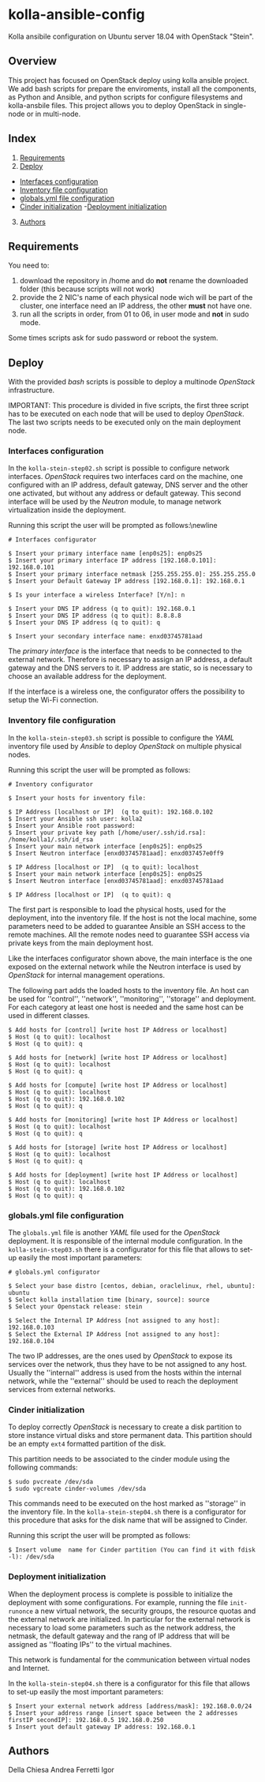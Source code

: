 # kolla-ansible-config
Kolla ansibile configuration on Ubuntu server 18.04 with OpenStack "Stein".

## Overview
This project has focused on OpenStack deploy using kolla ansible project.
We add bash scripts for prepare the enviroments, install all the components, as Python and Ansible, and python scripts for configure filesystems and kolla-ansbile files.
This project allows you to deploy OpenStack in single-node or in multi-node.

## Index
1. [Requirements](#Requirements)
2. [Deploy](#Deploy)
  - [Interfaces configuration](#Interfaces-configuration)
  - [Inventory file configuration](#Inventory-file-configuration)
  - [globals.yml file configuration](#globals.yml-file-configuration)
  - [Cinder initialization](#Cinder-initialization)
  -[Deployment initialization](#Deployment-initialization)
3. [Authors](#Authors)
  
## Requirements
You need to:
1. download the repository in /home and do **not** rename the downloaded folder (this because scripts will not work)
2. provide the 2 NIC's name of each physical node wich will be part of the cluster, one interface need an IP address, the other **must** not have one.
4. run all the scripts in order, from 01 to 06, in user mode and **not** in sudo mode. 

Some times scripts ask for sudo password or reboot the system.

## Deploy

With the provided *bash* scripts is possible to deploy a multinode *OpenStack* infrastructure.

IMPORTANT: This procedure is divided in five scripts, the first three script has to be executed on each node that will be used to deploy *OpenStack*. The last two scripts needs to be executed only on the main deployment node.

### Interfaces configuration

In the `kolla-stein-step02.sh` script is possible to configure network interfaces. *OpenStack* requires two interfaces card on the machine, one configured with an IP address, default gateway, DNS server and the other one activated, but without any address or default gateway.
This second interface will be used by the *Neutron* module, to manage network virtualization inside the deployment.

Running this script the user will be prompted as follows:\newline
```
# Interfaces configurator

$ Insert your primary interface name [enp0s25]: enp0s25
$ Insert your primary interface IP address [192.168.0.101]: 192.168.0.101
$ Insert your primary interface netmask [255.255.255.0]: 255.255.255.0
$ Insert your Default Gateway IP address [192.168.0.1]: 192.168.0.1

$ Is your interface a wireless Interface? [Y/n]: n

$ Insert your DNS IP address (q to quit): 192.168.0.1
$ Insert your DNS IP address (q to quit): 8.8.8.8
$ Insert your DNS IP address (q to quit): q

$ Insert your secondary interface name: enxd03745781aad
```
The *primary interface* is the interface that needs to be connected to the external network. Therefore is necessary to assign an IP address, a default gateway and the DNS servers to it.
IP address are static, so is necessary to choose an available address for the deployment.

If the interface is a wireless one, the configurator offers the possibility to setup the Wi-Fi connection.

### Inventory file configuration

In the `kolla-stein-step03.sh` script is possible to configure the *YAML* inventory file used by *Ansible* to deploy *OpenStack* on multiple physical nodes.

Running this script the user will be prompted as follows:

```
# Inventory configurator

$ Insert your hosts for inventory file:

$ IP Address [localhost or IP]  (q to quit): 192.168.0.102
$ Insert your Ansible ssh user: kolla2
$ Insert your Ansible root password:
$ Insert your private key path [/home/user/.ssh/id.rsa]: /home/kolla1/.ssh/id_rsa
$ Insert your main network interface [enp0s25]: enp0s25
$ Insert Neutron interface [enxd03745781aad]: enxd037457e0ff9

$ IP Address [localhost or IP]  (q to quit): localhost
$ Insert your main network interface [enp0s25]: enp0s25
$ Insert Neutron interface [enxd03745781aad]: enxd03745781aad

$ IP Address [localhost or IP]  (q to quit): q
```

The first part is responsible to load the physical hosts, used for the deployment, into the inventory file.
If the host is not the local machine, some parameters need to be added to guarantee Ansible an SSH access to the remote machines. All the remote nodes need to guarantee SSH access via private keys from the main deployment host.

Like the interfaces configurator shown above, the main interface is the one exposed on the external network while the Neutron interface is used by *OpenStack* for internal management operations.

The following part adds the loaded hosts to the inventory file. An host can be used for ''control'', ''network'', ''monitoring'', ''storage'' and deployment. For each category at least one host is needed and the same host can be used in different classes.

```
$ Add hosts for [control] [write host IP Address or localhost]
$ Host (q to quit): localhost
$ Host (q to quit): q

$ Add hosts for [network] [write host IP Address or localhost]
$ Host (q to quit): localhost
$ Host (q to quit): q

$ Add hosts for [compute] [write host IP Address or localhost]
$ Host (q to quit): localhost
$ Host (q to quit): 192.168.0.102
$ Host (q to quit): q

$ Add hosts for [monitoring] [write host IP Address or localhost]
$ Host (q to quit): localhost
$ Host (q to quit): q

$ Add hosts for [storage] [write host IP Address or localhost]
$ Host (q to quit): localhost
$ Host (q to quit): q

$ Add hosts for [deployment] [write host IP Address or localhost]
$ Host (q to quit): localhost
$ Host (q to quit): 192.168.0.102
$ Host (q to quit): q
```

### globals.yml file configuration

The `globals.yml` file is another *YAML* file used for the *OpenStack* deployment. It is responsible of the internal module configuration.
In the `kolla-stein-step03.sh` there is a configurator for this file that allows to set-up easily the most important parameters:

```
# globals.yml configurator

$ Select your base distro [centos, debian, oraclelinux, rhel, ubuntu]: ubuntu
$ Select kolla installation time [binary, source]: source
$ Select your Openstack release: stein

$ Select the Internal IP Address [not assigned to any host]: 192.168.0.103
$ Select the External IP Address [not assigned to any host]: 192.168.0.104
```

The two IP addresses, are the ones used by *OpenStack* to expose its services over the network, thus they have to be not assigned to any host. Usually the ''internal'' address is used from the hosts within the internal network, while the ''external'' should be used to reach the deployment services from external networks.

### Cinder initialization

To deploy correctly *OpenStack* is necessary to create a disk partition to store instance virtual disks and store permanent data.
This partition should be an empty `ext4` formatted partition of the disk.

This partition needs to be associated to the cinder module using the following commands:

```
$ sudo pvcreate /dev/sda
$ sudo vgcreate cinder-volumes /dev/sda
```

This commands need to be executed on the host marked as ''storage'' in the inventory file.
In the `kolla-stein-step04.sh` there is a configurator for this procedure that asks for the disk name that will be assigned to Cinder.

Running this script the user will be prompted as follows:

```
$ Insert volume  name for Cinder partition (You can find it with fdisk -l): /dev/sda
```

### Deployment initialization

When the deployment process is complete is possible to initialize the deployment with some configurations. For example, running the file `init-runonce` a new virtual network, the security groups, the resource quotas and the external network are initialized.
In particular for the external network is necessary to load some parameters such as the network address, the netmask, the default gateway and the rang of IP address that will be assigned as ''floating IPs'' to the virtual machines.

This network is fundamental for the communication between virtual nodes and Internet.

In the `kolla-stein-step04.sh` there is a configurator for this file that allows to set-up easily the most important parameters:

```
$ Insert your external network address [address/mask]: 192.168.0.0/24
$ Insert your address range [insert space between the 2 addresses firstIP secondIP]: 192.168.0.5 192.168.0.250      
$ Insert yout default gateway IP address: 192.168.0.1
```

## Authors

Della Chiesa Andrea
Ferretti Igor
